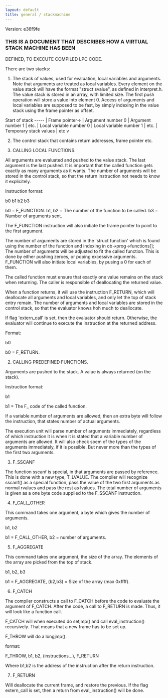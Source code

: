 ```yaml
---
layout: default
title: general / stackmachine
---
```


Version: e36f9fe

### THIS IS A DOCUMENT THAT DESCRIBES HOW A VIRTUAL STACK MACHINE HAS BEEN
DEFINED, TO EXECUTE COMPILED LPC CODE.

There are two stacks:

1.    The stack of values, used for evaluation, local variables and arguments.
Note that arguments are treated as local variables. Every element on the
value stack will have the format "struct svalue", as defined in interpret.h.
The value stack is stored in an array, with limited size. The first push
operation will store a value into element 0. Access of arguments and local
variables are supposed to be fast, by simply indexing in the value stack
using the frame pointer as offset.

Start of stack 	-----
		|
Frame pointer->	|	Argument number 0
		|	Argument number 1
		|	etc.
		|	Local variable number 0
		|	Local variable number 1
		|	etc.
		|	Temporary stack values
		|	etc
		v

2.    The control stack that contains return addresses, frame pointer etc.


1. CALLING LOCAL FUNCTIONS.

All arguments are evaluated and pushed to the value stack. The last argument
is the last pushed. It is important that the called function gets exactly as
many arguments as it wants. The number of arguments will be stored in the
control stack, so that the return instruction not needs to know it
explicitely.

Instruction format:

b0 b1 b2 b3

b0 = F_FUNCTION.
b1, b2 = The number of the function to be called.
b3 = Number of arguments sent.

The F_FUNCTION instruction will also initiate the frame pointer to point
to the first argument.

The number of arguments are stored in the 'struct function' which is found
using the number of the function and indexing in ob->prog->functions[];
The number of arguments will be adjusted to fit the called function.
This is done by either pushing zeroes, or poping excessive
arguments. F_FUNCTION will also initiate local variables, by pusing a 0
for each of them.

The called function must ensure that exactly one value remains on the
stack when returning. The caller is responsible of deallocating the
returned value.

When a function returns, it will use the instruction F_RETURN, which will
deallocate all arguments and local variables, and only let the top of stack
entry remain. The number of arguments and local variables are stored in the
control stack, so that the evaluator knows hoh much to deallocate.

If flag 'extern_call' is set, then the evaluator should return. Otherwise,
the evaluator will continue to execute the instruction at the returned
address.

Format:

b0

b0 = F_RETURN.


2. CALLING PREDEFINED FUNCTIONS.

Arguments are pushed to the stack. A value is always returned (on the stack).

Instruction format:

b1

b1 = The F_ code of the called function.

If a variable number of arguments are allowed, then an extra byte will
follow the instruction, that states number of actual arguments.

The execution unit will parse number of arguments immediately, regardless
of which instruction it is when it is stated that a variable number of
arguments are allowed. It will also check soem of the types of the
arguments immediately, if it is possible. But never more than the types of
the first two arguments.

3. F_SSCANF

The function sscanf is special, in that arguments are passed by reference.
This is done with a new type, T_LVALUE. The compiler will recognize
sscanf() as a special function, pass the value of the two first arguments
as normal rvalues and pass the rest as lvalues. The total number of arguments
is given as a one byte code supplied to the F_SSCANF instruction.

4. F_CALL_OTHER

This command takes one argument, a byte which gives the number of arguments.

b1, b2

b1 = F_CALL_OTHER, b2 = number of arguments.

5. F_AGGREGATE

This command takes one argument, the size of the array. The elements of
the array are picked from the top of stack.

b1, b2, b3

b1 = F_AGGREGATE, (b2,b3) = Size of the array (max 0xffff).

6. F_CATCH

The compiler constructs a call to F_CATCH before the code to evaluate the
argument of F_CATCH. After the code, a call to F_RETURN is made. Thus,
it will look like a function call.

F_CATCH will when executed do setjmp() and call eval_instruction()
recursively. That means that a new frame has to be set up.

F_THROW will do a longjmp().

format:

F_THROW, b1, b2, (instructions...), F_RETURN

Where b1,b2 is the address of the instruction after the return instruction.

7. F_RETURN

Will deallocate the current frame, and restore the previous. If the flag
extern_call is set, then a return from eval_instruction() will be done.
